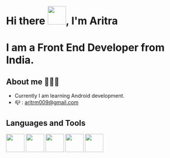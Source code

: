 # Hi there <img src="https://user-images.githubusercontent.com/65041325/158343855-c487ef1b-f3b4-49ba-86ae-f71431fc874a.gif" width="50" height="50">, I'm Aritra

# I am a Front End Developer from India.

## About me 🙋🏻‍♂️
* Currently I am learning Android development.
* 📪 : aritrm009@gmail.com

## Languages and Tools
  <img src="https://user-images.githubusercontent.com/65041325/158341063-304bc818-4d05-4228-bc54-158a24303977.png" width="50" height="50"> <img src="https://user-images.githubusercontent.com/65041325/158341597-2089388b-9749-41ba-830a-c2e3c07a9503.png" width="50" height="50"> <img src="https://user-images.githubusercontent.com/65041325/158343213-3865f4ce-e572-4924-8043-5a63e1def09e.png" width="50" height="50"> <img src="https://user-images.githubusercontent.com/65041325/158343316-23f97e35-6de0-4ca6-825b-5230bfd61801.png" width="50" height="50"> <img src="https://user-images.githubusercontent.com/65041325/158343502-2322e5bf-3b8f-485c-932f-0d6045e1bc4c.png" width="50" height="50">
  

  




<!--
**aritr84/aritr84** is a ✨ _special_ ✨ repository because its `README.md` (this file) appears on your GitHub profile.

Here are some ideas to get you started:

- 🔭 I’m currently working on ...
- 🌱 I’m currently learning ...
- 👯 I’m looking to collaborate on ...
- 🤔 I’m looking for help with ...
- 💬 Ask me about ...
- 📫 How to reach me: ...
- 😄 Pronouns: ...
- ⚡ Fun fact: ...
-->
